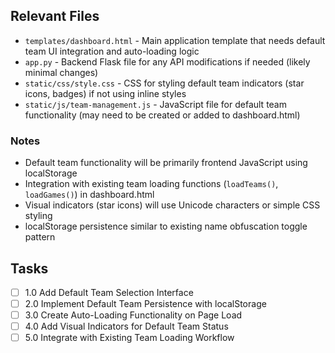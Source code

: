 ## Relevant Files

- `templates/dashboard.html` - Main application template that needs default team UI integration and auto-loading logic
- `app.py` - Backend Flask file for any API modifications if needed (likely minimal changes)
- `static/css/style.css` - CSS for styling default team indicators (star icons, badges) if not using inline styles
- `static/js/team-management.js` - JavaScript file for default team functionality (may need to be created or added to dashboard.html)

### Notes

- Default team functionality will be primarily frontend JavaScript using localStorage
- Integration with existing team loading functions (`loadTeams()`, `loadGames()`) in dashboard.html
- Visual indicators (star icons) will use Unicode characters or simple CSS styling
- localStorage persistence similar to existing name obfuscation toggle pattern

## Tasks

- [ ] 1.0 Add Default Team Selection Interface
- [ ] 2.0 Implement Default Team Persistence with localStorage
- [ ] 3.0 Create Auto-Loading Functionality on Page Load
- [ ] 4.0 Add Visual Indicators for Default Team Status
- [ ] 5.0 Integrate with Existing Team Loading Workflow